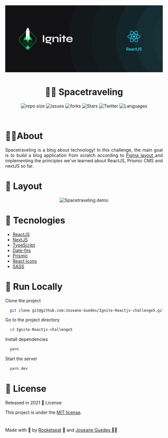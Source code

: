 <h1 align="center">  <img src="./.github/ignite.png" width="800px" alt="Home page"> </h1>

<h1 align="center">  👩‍🚀 Spacetraveling </h1>

<p align="center">
   <img alt="repo size" src="https://img.shields.io/github/repo-size/Joseane-Guedes/Ignite-Reactjs-challenge5" />
    <img alt="issues" src="https://img.shields.io/github/issues/Joseane-Guedes/Ignite-Reactjs-challenge5" />
  <img alt="forks" src="https://img.shields.io/github/forks/Joseane-Guedes/Ignite-Reactjs-challenge5"/>
  <img alt="Stars" src="https://img.shields.io/github/stars/Joseane-Guedes/Ignite-Reactjs-challenge5" />
  <img alt="Twitter" src="https://img.shields.io/twitter/follow/JoseaneGuedes8?style=social">
  <img alt="Languages" src="https://img.shields.io/github/languages/count/Joseane-Guedes/Ignite-Reactjs-challenge5">
</p>

<br>

# 👩‍💻About
<p align="justify">Spacetraveling is a blog about technology! In this challenge, the main goal is to build a blog application from scratch according to <a href="https://www.figma.com/file/ngsimuDBUVT2yY1uG0ptCw/Desafios-M%C3%B3dulo-3-ReactJS-(Copy)/" target="_blank" >Figma layout </a> and implementing the principles we've learned about  ReactJS, Prismic CMS and nextJS so far.</p>

# :art: Layout

<div align="center">
  <p align="center">
    <img src="./.github/spacetraveling.gif" alt="Spacetraveling demo">
  </p>

</div>

# :rocket: Tecnologies
- [ReactJS](https://reactjs.org/)
- [NextJS](https://nextjs.org/)
- [TypeScript](https://www.typescriptlang.org/)
- [Date-fns](https://date-fns.org/)
- [Prismic](https://prismic.io/docs)
- [React Icons](https://react-icons.github.io/react-icons/)
- [SASS](https://sass-lang.com/)


# 🔧 Run Locally

Clone the project

```bash
  git clone git@github.com:Joseane-Guedes/Ignite-Reactjs-challenge5.git
```

Go to the project directory

```bash
  cd Ignite-Reactjs-challenge5
```

Install dependencies

```bash
  yarn
```

Start the server

```bash
  yarn dev
```
# :closed_book: License

Released in 2021 :closed_book: License

This project is under the [MIT license](./LICENSE).

#

<!-- <p align="center">
   <b> &#60;/&#62; by <a href="https://www.linkedin.com/in/joseane-guedes/">Joseane Guedes</a></b>
</p> -->

Made with :purple_heart: by [Rocketseat](https://rocketseat.com.br/ignite) :rocket: and [Joseane Guedes ](https://github.com/Joseane-Guedes) :woman_technologist:


